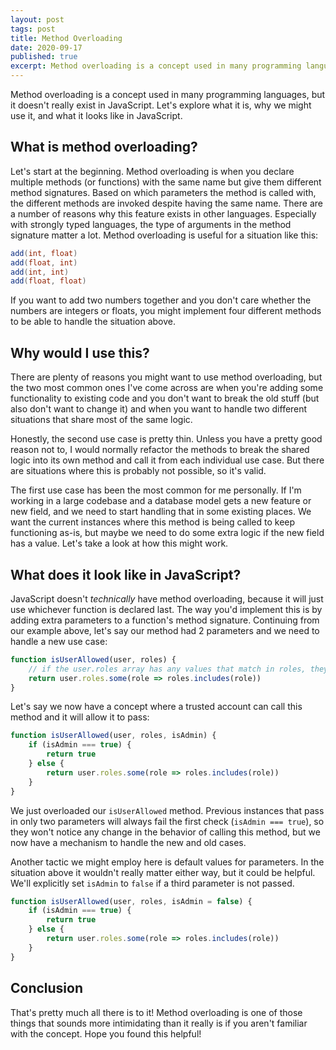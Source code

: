 ```yaml
---
layout: post
tags: post
title: Method Overloading
date: 2020-09-17
published: true
excerpt: Method overloading is a concept used in many programming languages, but it doesn't really exist in JavaScript. Let's explore what it is, why we might use it, and what it looks like in JavaScript.
---
```


Method overloading is a concept used in many programming languages, but it doesn't really exist in JavaScript. Let's explore what it is, why we might use it, and what it looks like in JavaScript.

## What is method overloading?

Let's start at the beginning. Method overloading is when you declare multiple methods (or functions) with the same name but give them different method signatures. Based on which parameters the method is called with, the different methods are invoked despite having the same name. There are a number of reasons why this feature exists in other languages. Especially with strongly typed languages, the type of arguments in the method signature matter a lot. Method overloading is useful for a situation like this:

```java
add(int, float)
add(float, int)
add(int, int)
add(float, float)
```

If you want to add two numbers together and you don't care whether the numbers are integers or floats, you might implement four different methods to be able to handle the situation above.

## Why would I use this?

There are plenty of reasons you might want to use method overloading, but the two most common ones I've come across are when you're adding some functionality to existing code and you don't want to break the old stuff (but also don't want to change it) and when you want to handle two different situations that share most of the same logic.

Honestly, the second use case is pretty thin. Unless you have a pretty good reason not to, I would normally refactor the methods to break the shared logic into its own method and call it from each individual use case. But there are situations where this is probably not possible, so it's valid.

The first use case has been the most common for me personally. If I'm working in a large codebase and a database model gets a new feature or new field, and we need to start handling that in some existing places. We want the current instances where this method is being called to keep functioning as-is, but maybe we need to do some extra logic if the new field has a value. Let's take a look at how this might work.

## What does it look like in JavaScript?

JavaScript doesn't *technically* have method overloading, because it will just use whichever function is declared last. The way you'd implement this is by adding extra parameters to a function's method signature. Continuing from our example above, let's say our method had 2 parameters and we need to handle a new use case:

```js
function isUserAllowed(user, roles) {
    // if the user.roles array has any values that match in roles, they have permission
    return user.roles.some(role => roles.includes(role))
}
```

Let's say we now have a concept where a trusted account can call this method and it will allow it to pass:

```js
function isUserAllowed(user, roles, isAdmin) {
    if (isAdmin === true) {
        return true
    } else {
        return user.roles.some(role => roles.includes(role))
    }
}
```

We just overloaded our `isUserAllowed` method. Previous instances that pass in only two parameters will always fail the first check (`isAdmin === true`), so they won't notice any change in the behavior of calling this method, but we now have a mechanism to handle the new and old cases.

Another tactic we might employ here is default values for parameters. In the situation above it wouldn't really matter either way, but it could be helpful. We'll explicitly set `isAdmin` to `false` if a third parameter is not passed.

```js
function isUserAllowed(user, roles, isAdmin = false) {
    if (isAdmin === true) {
        return true
    } else {
        return user.roles.some(role => roles.includes(role))
    }
}
```

## Conclusion

That's pretty much all there is to it! Method overloading is one of those things that sounds more intimidating than it really is if you aren't familiar with the concept. Hope you found this helpful!
